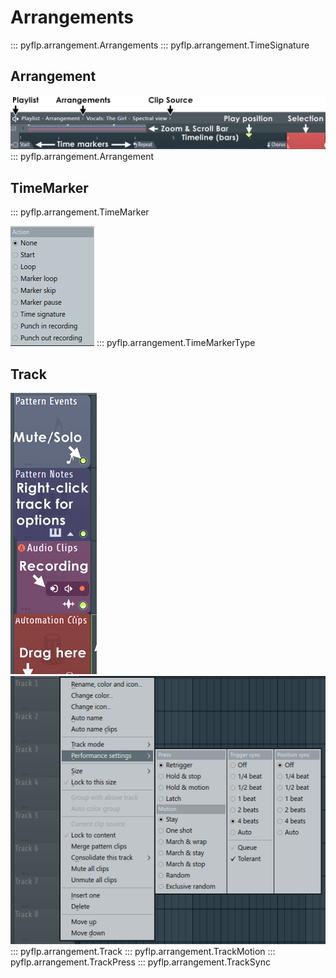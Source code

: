 # Arrangements
::: pyflp.arrangement.Arrangements
::: pyflp.arrangement.TimeSignature

## Arrangement
![](../img/arrangement.jpg)
::: pyflp.arrangement.Arrangement

## TimeMarker
::: pyflp.arrangement.TimeMarker

![](../img/timemarker-type.png)
::: pyflp.arrangement.TimeMarkerType

## Track
![](../img/track.png) ![](../img/track-context-menu.png)
::: pyflp.arrangement.Track
::: pyflp.arrangement.TrackMotion
::: pyflp.arrangement.TrackPress
::: pyflp.arrangement.TrackSync
